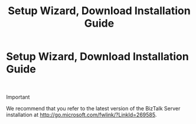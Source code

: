 ﻿---
title: Setup Wizard, Download Installation Guide
TOCTitle: Setup Wizard, Download Installation Guide
ms:assetid: 5534c1ed-13db-4080-95eb-75c5c072d8af
ms:mtpsurl: https://msdn.microsoft.com/en-us/library/Aa560218(v=BTS.80)
ms:contentKeyID: 51528112
ms.date: 08/30/2017
mtps_version: v=BTS.80
---

# Setup Wizard, Download Installation Guide

 



> [!IMPORTANT]
> <P>We recommend that you refer to the latest version of the BizTalk Server installation at <A href="http://go.microsoft.com/fwlink/?linkid=269585">http://go.microsoft.com/fwlink/?LinkId=269585</A>.</P>


